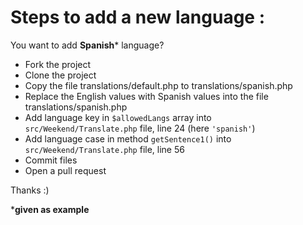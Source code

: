 # Steps to add a new language :

You want to add **Spanish*** language? 

- Fork the project
- Clone the project
- Copy the file translations/default.php to translations/spanish.php
- Replace the English values with Spanish values into the file translations/spanish.php
- Add language key in `$allowedLangs` array into `src/Weekend/Translate.php` file, line 24 (here `'spanish'`)
- Add language case in method `getSentence1()` into `src/Weekend/Translate.php` file, line 56
- Commit files
- Open a pull request

Thanks :)

***given as example**
